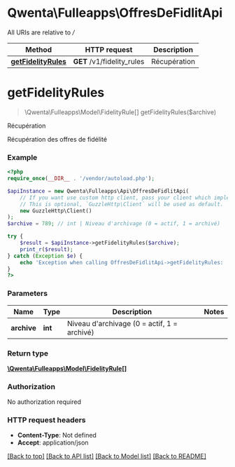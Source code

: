 # Qwenta\Fulleapps\OffresDeFidlitApi

All URIs are relative to */*

Method | HTTP request | Description
------------- | ------------- | -------------
[**getFidelityRules**](OffresDeFidlitApi.md#getfidelityrules) | **GET** /v1/fidelity_rules | Récupération

# **getFidelityRules**
> \Qwenta\Fulleapps\Model\FidelityRule[] getFidelityRules($archive)

Récupération

Récupération des offres de fidélité

### Example
```php
<?php
require_once(__DIR__ . '/vendor/autoload.php');

$apiInstance = new Qwenta\Fulleapps\Api\OffresDeFidlitApi(
    // If you want use custom http client, pass your client which implements `GuzzleHttp\ClientInterface`.
    // This is optional, `GuzzleHttp\Client` will be used as default.
    new GuzzleHttp\Client()
);
$archive = 789; // int | Niveau d'archivage (0 = actif, 1 = archivé)

try {
    $result = $apiInstance->getFidelityRules($archive);
    print_r($result);
} catch (Exception $e) {
    echo 'Exception when calling OffresDeFidlitApi->getFidelityRules: ', $e->getMessage(), PHP_EOL;
}
?>
```

### Parameters

Name | Type | Description  | Notes
------------- | ------------- | ------------- | -------------
 **archive** | **int**| Niveau d&#x27;archivage (0 &#x3D; actif, 1 &#x3D; archivé) |

### Return type

[**\Qwenta\Fulleapps\Model\FidelityRule[]**](../Model/FidelityRule.md)

### Authorization

No authorization required

### HTTP request headers

 - **Content-Type**: Not defined
 - **Accept**: application/json

[[Back to top]](#) [[Back to API list]](../../README.md#documentation-for-api-endpoints) [[Back to Model list]](../../README.md#documentation-for-models) [[Back to README]](../../README.md)

